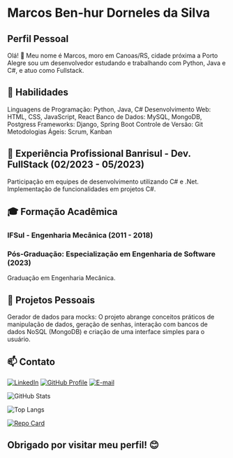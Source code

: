 # Marcos Ben-hur Dorneles da Silva

## Perfil Pessoal

Olá! 👋 Meu nome é Marcos, moro em Canoas/RS, cidade próxima a Porto Alegre sou um desenvolvedor estudando e trabalhando com Python, Java e C#, e atuo como Fullstack.

## 🚀 Habilidades

Linguagens de Programação: Python, Java, C#
Desenvolvimento Web: HTML, CSS, JavaScript, React
Banco de Dados: MySQL, MongoDB, Postgress
Frameworks: Django, Spring Boot
Controle de Versão: Git
Metodologias Ágeis: Scrum, Kanban

## 💼 Experiência Profissional Banrisul - Dev. FullStack (02/2023 - 05/2023)

Participação em equipes de desenvolvimento utilizando C# e .Net.
Implementação de funcionalidades em projetos C#.

## 🎓 Formação Acadêmica

### IFSul - Engenharia Mecânica (2011 - 2018)

### Pós-Graduação: Especialização em Engenharia de Software (2023)

Graduação em Engenharia Mecânica.

## 🌱 Projetos Pessoais

Gerador de dados para mocks: O projeto abrange conceitos práticos de manipulação de dados, geração de senhas, interação com bancos de dados NoSQL (MongoDB) e criação de uma interface simples para o usuário.

## 📫 Contato

[![LinkedIn](https://img.shields.io/badge/LinkedIn-%40MarcosBenhurSilva-blue)](https://www.linkedin.com/in/marcos-ben-hur-dorneles-da-silva-33249a70/)
[![GitHub Profile](https://img.shields.io/badge/GitHub-Profile-brightgreen?logo=github)](https://github.com/MarcosBenHurSilva)
[![E-mail](https://img.shields.io/badge/-Gmail-000?style=for-the-badge&logo=gmail&logoColor=c71610)](mailto:marcosbenhurx@gmail.com)

![GitHub Stats](https://github-readme-stats.vercel.app/api?username=MarcosBenHurSilva&theme=transparent&bg_color=000&border_color=30A3DC&show_icons=true&icon_color=30A3DC&title_color=E94D5F&text_color=FFF)

![Top Langs](https://github-readme-stats-git-masterrstaa-rickstaa.vercel.app/api/top-langs/?username=MarcosBenHurSilva&bg_color=000&border_color=30A3DC&title_color=E94D5F&text_color=FFF)

[![Repo Card](https://github-readme-stats.vercel.app/api/pin/?username=MarcosBenHurSilva&repo=Profile_Generator&bg_color=000&border_color=30A3DC&show_icons=true&icon_color=30A3DC&title_color=E94D5F&text_color=FFF)](https://github.com/MarcosBenHurSilva/Profile_Generator)
## Obrigado por visitar meu perfil! 😊
